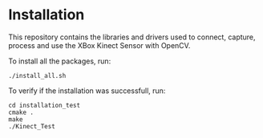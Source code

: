 # Installation

This repository contains the libraries and drivers used to connect, capture, process and use the XBox Kinect Sensor with OpenCV.

To install all the packages, run:

```
./install_all.sh
```

To verify if the installation was successfull, run:

```
cd installation_test
cmake .
make
./Kinect_Test
```